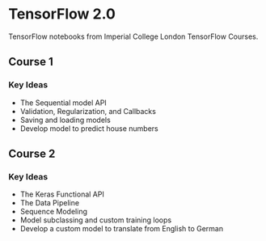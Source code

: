 # TensorFlow 2.0

TensorFlow notebooks from Imperial College London TensorFlow Courses.

## Course 1
### Key Ideas
- The Sequential model API
- Validation, Regularization, and Callbacks
- Saving and loading models
- Develop model to predict house numbers


## Course 2
### Key Ideas
- The Keras Functional API
- The Data Pipeline
- Sequence Modeling
- Model subclassing and custom training loops
- Develop a custom model to translate from English to German



 
